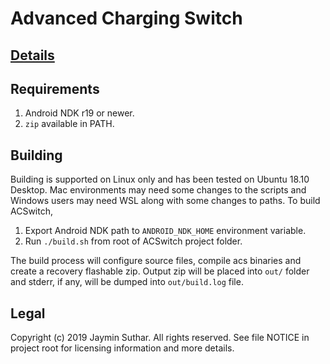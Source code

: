 # Advanced Charging Switch

## [Details](https://github.com/Magisk-Modules-Repo/ACSwitch/blob/master/README.md)

## Requirements

1. Android NDK r19 or newer.
2. `zip` available in PATH.

## Building

Building is supported on Linux only and has been tested on Ubuntu 18.10 Desktop.
Mac environments may need some changes to the scripts and Windows users may need
WSL along with some changes to paths. To build ACSwitch,

1. Export Android NDK path to `ANDROID_NDK_HOME` environment variable.
2. Run `./build.sh` from root of ACSwitch project folder.

The build process will configure source files, compile acs binaries and create a
recovery flashable zip. Output zip will be placed into `out/` folder and stderr,
if any, will be dumped into `out/build.log` file.

## Legal

Copyright (c) 2019 Jaymin Suthar. All rights reserved.
See file NOTICE in project root for licensing information and more details.
